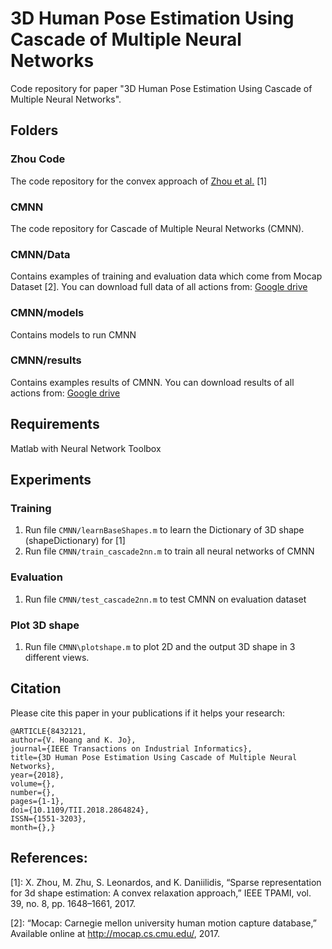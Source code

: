 # 3D Human Pose Estimation Using Cascade of Multiple Neural Networks #

Code repository for paper "3D Human Pose Estimation Using Cascade of Multiple Neural Networks".
## Folders
### Zhou Code
The code repository for the convex approach of [Zhou et al.](https://fling.seas.upenn.edu/~xiaowz/dynamic/wordpress/shapeconvex/) [1]

### CMNN
The code repository for Cascade of Multiple Neural Networks (CMNN).

### CMNN/Data
Contains examples of training and evaluation data which come from Mocap Dataset [2]. You can download full data of all actions from: [Google drive](https://drive.google.com/file/d/1TTodlRDPhbVT7VPh47nSqsfriWB9Le25/view?usp=sharing)

### CMNN/models
Contains models to run CMNN

### CMNN/results
Contains examples results of CMNN. You can download results of all actions from: [Google drive](https://drive.google.com/file/d/1ykdT8eEQ3352VjSGmKTb4Vtj9k12X1Zf/view?usp=sharing)

## Requirements
Matlab with Neural Network Toolbox

## Experiments
### Training
1. Run file ``CMNN/learnBaseShapes.m`` to learn the Dictionary of 3D shape (shapeDictionary) for [1]
2. Run file ``CMNN/train_cascade2nn.m`` to train all neural networks of CMNN

### Evaluation
1. Run file ``CMNN/test_cascade2nn.m`` to test CMNN on evaluation dataset

### Plot 3D shape
1. Run file ``CMNN\plotshape.m`` to plot 2D and the output 3D shape in 3 different views.

## Citation
Please cite this paper in your publications if it helps your research:

    @ARTICLE{8432121,
    author={V. Hoang and K. Jo},
    journal={IEEE Transactions on Industrial Informatics},
    title={3D Human Pose Estimation Using Cascade of Multiple Neural Networks},
    year={2018},
    volume={},
    number={},
    pages={1-1},
    doi={10.1109/TII.2018.2864824},
    ISSN={1551-3203},
    month={},}


## References:
[1]: X. Zhou, M. Zhu, S. Leonardos, and K. Daniilidis, “Sparse representation for 3d shape estimation: A convex relaxation approach,” IEEE TPAMI, vol. 39, no. 8, pp. 1648–1661, 2017.

[2]: “Mocap: Carnegie mellon university human motion capture database,”
Available online at http://mocap.cs.cmu.edu/, 2017.

